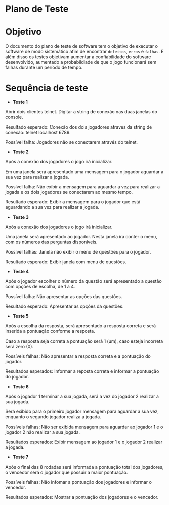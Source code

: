 # **Plano de Teste**  

# **Objetivo**  

O documento do plano de teste de software tem o objetivo de executar o software de modo sistemático afim de encontrar `defeitos`, `erros` e `falhas`. E além disso os testes objetivam aumentar a confiabilidade do software desenvolvido, aumentado a probabildiade de que o jogo funcionará sem falhas durante um período de tempo.  

# **Sequência de teste**  

- **Teste 1**  

Abrir dois clientes telnet. 
Digitar a string de conexão nas duas janelas do console.  

Resultado esperado: Conexão dos dois jogadores através da string de conexão: telnet localhost 6789.  

Possível falha: Jogadores não se conectarem através do telnet. 

- **Teste 2**  

Após a conexão dos jogadores o jogo irá inicializar.  

Em uma janela será apresentado uma mensagem para o jogador aguardar a sua vez para realizar a jogada.  

Possível falha: Não exibir a mensagem para aguardar a vez para realizar a jogada e os dois jogadores se conectarem ao mesmo tempo.  

Resultado esperado: Exibir a mensagem para o jogador que está aguardando a sua vez para realizar a jogada.


- **Teste 3**  

Após a conexão dos jogadores o jogo irá inicializar. 

Uma janela será apresentado ao jogador. Nesta janela irá conter o menu, com os números das perguntas disponíveis. 

Possível falhas: Janela não exibir o menu de questões para o jogador.  

Resultado esperado: Exibir janela com menu de questões.  

- **Teste 4**  

Após o jogador escolher o número da questão será apresentado a questão com opções de escolha, de 1 a 4.  

Possível falha: Não apresentar as opções das questões.

Resultado esperado: Apresentar as opções da questões.  

- **Teste 5**  

Após a escolha da resposta, será apresentado a resposta correta e será inserida a pontuação conforme a resposta.  

Caso a resposta seja correta a pontuação será 1 (um), caso esteja incorreta será zero (0).  

Possíveis falhas: Não apresentar a resposta correta e a pontuação do jogador.  

Resultados esperados: Informar a reposta correta e informar a pontuação do jogador.  

- **Teste 6**  

Após o jogador 1 terminar a sua jogada, será a vez do jogador 2 realizar a sua jogada.  

Será exibido para o primeiro jogador mensagem para aguardar a sua vez, enquanto o segundo jogador realiza a jogada.

Possíveis falhas: Não ser exibida mensagem para aguardar ao jogador 1 e o jogador 2 não realizar a sua jogada.  

Resultados esperados: Exibir mensagem ao jogador 1 e o jogador 2 realizar a jogada. 

-  **Teste 7**  

Após o final das 8 rodadas será informada a pontuação total dos jogadores, o vencedor será o jogador que possuir a maior pontuação.

Possíveis falhas: Não infomar a pontuação dos jogadores e informar o vencedor.

Resultados esperados: Mostrar a pontuação dos jogadores e o vencedor. 
















